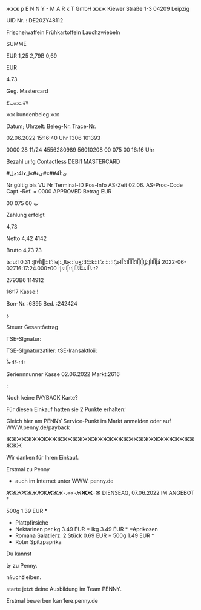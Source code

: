 жжж  p  E  N  N  Y  -  M  A  R  к  T  GmbH  жжж
Kiewer  Straße  1-3
04209  Leipzig

UID  Nr. :  DE202Y48112

Frischeiwaffein
Frühkartoffeln
Lauchzwiebeln

SUMME

EUR
1,25
2,79Β
0,69

EUR

4.73

Geg.  Mastercard

£٧ةت:تب

жж  kundenbeleg  жж

Datum;
Uhrzelt:
Beleg-Nr.
Trace-Nr.

02.06.2022
15:16:40  Uhr
1306
101393

0000 28
11/24
4556280989
56010208
00  075  00
16:16  Uhr

Bezahl u٢!g
Contactless
DEBI1  MASTERCARD

#ي؛أ4##»#يء#»ل٧ا4؛مل

Nr
gültig  bis
VU Nr
Terminal-ID
Pos-Info
AS-Zeit  02.06.
AS-Proc-Code
Capt.-Ref. =  0000
APPROVED
Betrag  EUR

00 075 00 ت

Zahlung  erfolgt

4,73

Netto
4,42
4142

Brutto
4,73
73

ts؛u؛í
0.31
أ٧ًاإ؛iًا؛؛ًا؛؛e؛؛؛جال؛إu؛؛؛ًا؛؛جk؛ًا؛؛z
إًاًاًاأإ؛ؤًاإًاإًاًا؛ًاًاًاًاًا؛؛ًاًاحإ؛ًا؛؛؛؛ẩ
2022-06-02716:17:24.000۴00
؛؛ةًاًاةةًاةًاًاإ؛؛إًا؛ةإ؛?

2793Β6
114912

16:17
Kasse:!

Bon-Nr. :6395
Bed.  :242424

ة

Steuer
Gesantốetrag

TSE-Slgnatur:

TSE-Slgnaturzatiler:
tSE-lransaktloii:

ًا؛؛-؛ًا؛حأ:

Seriennnunner  Kasse
02.06.2022
Markt:2616

:

Noch  keine  PAYBACK  Karte?

Für  diesen  Einkauf  hatten  sie
2  Punkte  erhalten؛

Gleich  hier  am  PENNY  Service-Punkt
im  Markt  anmelden  oder  auf
WWW.penny.de/payback

ЖЖЖЖЖЖЖЖЖЖЖЖЖЖЖЖЖЖЖЖЖЖЖЖЖЖЖЖЖЖЖЖЖЖЖЖЖЖЖЖ

Wir  danken  für  Ihren  Einkauf.

Erstmal  zu  Penny
-  auch  im  Internet  unter  WWW.  penny.de

***Ж*ЖЖЖЖЖ*Ж*Ж***Ж**Ж**Ж٠»».٠Ж***ЖЖ**٠Ж
DIENSEAG,  07.06.2022  IM  ANGEBOT  *

500g  1.39  EUR  *
*  Plattpfirsiche
*  Nektarinen
per  kg  3.49  EUR  *
Ikg  3.49  EUR  *
*Aprikosen
*  Romana  Salatlierz.  2  Stück  0.69  EUR  *
500g  1.49  EUR  *
*  Roter  Spitzpaprika

Du kannst

 جا zu Penny.

n؟uch٥leíben.

starte jetzt deine Ausbildung
im Team  PENNY.

Erstmal bewerben
karr1ere.penny.de

